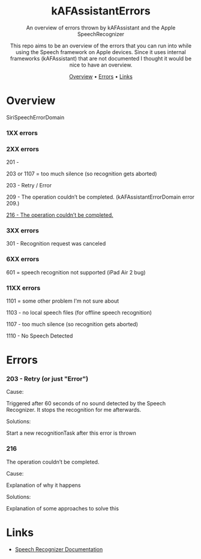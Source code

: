 <!-- markdownlint-configure-file {
  "MD013": {
    "code_blocks": false,
    "tables": false
  },
  "MD033": false,
  "MD041": false
} -->

<div align="center">

# kAFAssistantErrors
  
An overview of errors thrown by kAFAssistant and the Apple SpeechRecognizer 
  
This repo aims to be an overview of the errors that you can run into while using the Speech framework on Apple devices. Since it uses internal frameworks (kAFAssistant) that are not documented I thought it would be nice to have an overview.


[Overview](#overview) •
[Errors](#errors) •
[Links](#links)

</div>

# Overview
SiriSpeechErrorDomain 

### 1XX errors

### 2XX errors

201 - 

203 or 1107 = too much silence (so recognition gets aborted)

203 - Retry / Error

209 - The operation couldn’t be completed. (kAFAssistantErrorDomain error 209.)

[216 - The operation couldn’t be completed.](#216)

### 3XX errors

301 - Recognition request was canceled

### 6XX errors

601 = speech recognition not supported (iPad Air 2 bug)

### 11XX errors

1101 = some other problem I'm not sure about

1103 - no local speech files (for offline speech recognition)

1107 - too much silence (so recognition gets aborted)

1110 - No Speech Detected


# Errors

### 203 - Retry (or just "Error")

Cause:

Triggered after 60 seconds of no sound detected by the Speech Recognizer. It stops the recognition for me afterwards.

Solutions:

Start a new recognitionTask after this error is thrown


### 216
The operation couldn’t be completed.

Cause:

Explanation of why it happens

Solutions:

Explanation of some approaches to solve this





# Links

* [Speech Recognizer Documentation](https://developer.apple.com/documentation/speech)
